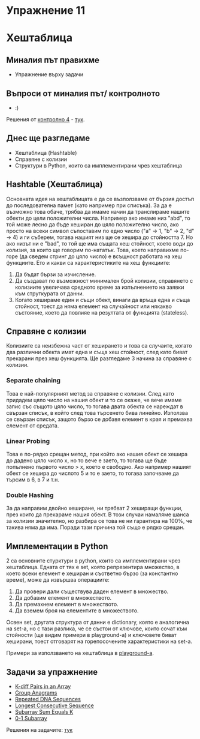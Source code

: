 # Упражнение 11

# Хештаблица

## Миналия път правихме

- Упражнение върху задачи

## Въпроси от миналия път/ контролното

- :)

Решения от [контролно 4](https://www.hackerrank.com/sda-2023-2024-test4-ad) - [тук](https://github.com/TeogopK/SDA-solved/tree/main/Exams/exam_04).

## Днес ще разгледаме

- Хештаблица (Hashtable)
- Справяне с колизии
- Структури в Python, които са имплементирани чрез хештаблица

## Hashtable (Хештаблица)

Основната идея на хештаблицата е да се възползваме от бързия достъп до последователна памет (като например при списъка). За да е възможно това обаче, трябва да имаме начин да транслираме нашите обекти до цели положителни числа. Например ако имаме низ "abd", то той може лесно да бъде хеширан до цяло положително число, ако просто на всеки символ съпоставим по едно число ("a" -> 1, "b" -> 2, "d" -> 4) и ги съберем, тогава нашият низ ще се хешира до стойността 7. Но ако низът ни е "bad", то той ще има същата хеш стойност, което води до колизия, за които ще говорим по-нататък. Това, което направихме по-горе (да сведем стринг до цяло число) е всъщност работата на хеш функциите. Ето и какви са характеристиките на хеш функциите:
1) Да бъдат бързи за изчисление.
2) Да създават по възможност минимален брой колизии, справянето с колизиите увеличава средното време за изпълнението на заявки към струткурата от данни.
3) Когато хешираме един и същи обект, винаги да връща една и съща стойност, тоест да няма елемент на случайност или някакво състояние, което да повлияе на резултата от функцията (stateless).

## Справяне с колизии
Колизиите са неизбежна част от хеширането и това са случаите, когато два различни обекта имат една и съща хеш стойност, след като биват прекарани през хеш функцията. Ще разгледаме 3 начина за справяне с колизии. 

### Separate chaining
Това е най-популярният метод за справяне с колизии. След като придадем цяло число на нашия обект и то се окаже, че вече имаме запис със същото цяло число, то тогава двата обекта се нареждат в свързан списък, в който след това търсенето бива линейно. Използва се свързан списък, защото бързо се добавя елемент в края и премахва елемент от средата.

### Linear Probing
Това е по-рядко срещан метод, при който ако нашия обект се хешира до дадено цяло число x, но то вече е заето, то тогава ще бъде попълнено първото число > x, което е свободно. Ако например нашият обект се хешира до числото 5 и то е заето, то тогава започваме да търсим в 6, в 7 и т.н.

### Double Hashing
За да направим двойно хеширане, ни трябват 2 хеширащи функции, през които да прекараме нашия обект. В този случаи намаляме шанса за колизии значително, но разбира се това не ни гарантира на 100%, че такива няма да има. Поради тази причина той също е рядко срещан.

## Имплементации в Python

2 са основните стурктури в python, които са имплементирани чрез хештаблица. Едната от тях е set, която репрезентира множество, в което всеки елемент е хеширан и съответно бързо (за константно време), може да извършва операциите:
1) Да провери дали съществува даден елемент в множество.
2) Да добавим елемент в множеството.
3) Да премахнем елемент в множеството.
4) Да вземем броя на елементите в множеството.

Освен set, другата структура от данни е dictionary, която е аналогична на set-a, но с тази разлика, че се състои от ключове, които сочат към стойности (ще видим примери в playground-a) и ключовете биват хеширани, тоест отговарят на горепосочените характеристики на set-a.

Примери за използването на хештаблица в [playground-а](playground_11.ipynb).

## Задачи за упражнение

- [K-diff Pairs in an Array](https://leetcode.com/problems/k-diff-pairs-in-an-array)
- [Group Anagrams](https://leetcode.com/problems/group-anagrams)
- [Repeated DNA Sequences](https://leetcode.com/problems/repeated-dna-sequences)
- [Longest Consecutive Sequence](https://leetcode.com/problems/longest-consecutive-sequence)
- [Subarray Sum Equals K](https://leetcode.com/problems/subarray-sum-equals-k)
- [0-1 Subarray](https://www.hackerrank.com/contests/sda-homework-9/challenges/0-1-1)

Решения на задачите: [тук](https://github.com/TeogopK/SDA-solved/tree/main/Seminar/sem_11)